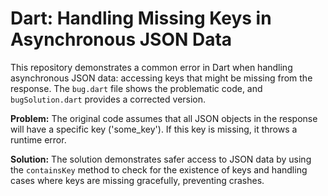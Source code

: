 # Dart: Handling Missing Keys in Asynchronous JSON Data

This repository demonstrates a common error in Dart when handling asynchronous JSON data: accessing keys that might be missing from the response.  The `bug.dart` file shows the problematic code, and `bugSolution.dart` provides a corrected version.

**Problem:** The original code assumes that all JSON objects in the response will have a specific key ('some_key').  If this key is missing, it throws a runtime error.

**Solution:** The solution demonstrates safer access to JSON data by using the `containsKey` method to check for the existence of keys and handling cases where keys are missing gracefully, preventing crashes.